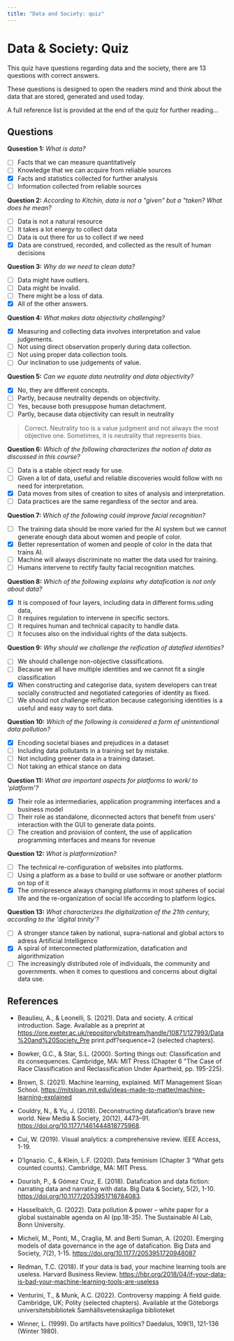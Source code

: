 ```yaml
---
title: "Data and Society: quiz"
---
```


# Data & Society: Quiz
This quiz have questions regarding data and the society, there are 13 questions with correct answers.

These questions is designed to open the readers mind and think about the data that are stored, generated and used today.

A full reference list is provided at the end of the quiz for further reading...

## Questions

**Qusestion 1:** *What is data?*
- [ ] Facts that we can measure quantitatively
- [ ] Knowledge that we can acquire from reliable sources
- [x] Facts and statistics collected for further analysis
- [ ] Information collected from reliable sources

**Question 2:** *According to Kitchin, data is not a "given" but a "taken? What does he mean?*
- [ ] Data is not a natural resource
- [ ] It takes a lot energy to collect data
- [ ] Data is out there for us to collect if we need
- [x] Data are construed, recorded, and collected as the result of human decisions

**Question 3:** *Why do we need to clean data?*
- [ ] Data might have outliers.
- [ ] Data might be invalid.
- [ ] There might be a loss of data.
- [x] All of the other answers.

**Question 4:** *What makes data objectivity challenging?*
- [x] Measuring and collecting data involves interpretation and value judgements.
- [ ] Not using direct observation properly during data collection.
- [ ] Not using proper data collection tools.
- [ ] Our inclination to use judgements of value.

**Question 5:** *Can we equate data neutrality and data objectivity?*
- [x] No, they are different concepts.
- [ ] Partly, because neutrality depends on objectivity.
- [ ] Yes, because both presuppose human detachment.
- [ ] Partly, because data objectivity can result in neutrality

> Correct. Neutrality too is a value judgment and not always the most objective one. Sometimes, it is neutrality that represents bias.

**Question 6:** *Which of the following characterizes the notion of data as discussed in this course?*
- [ ] Data is a stable object ready for use.
- [ ] Given a lot of data, useful and reliable discoveries would follow with no need for interpretation.
- [x] Data moves from sites of creation to sites of analysis and interpretation.
- [ ] Data practices are the same regardless of the sector and area.

**Question 7:** *Which of the following could improve facial recognition?*
- [ ] The training data should be more varied for the AI system but we cannot generate enough data about women and people of color.
- [x] Better representation of women and people of color in the data that trains AI.
- [ ] Machine will always discriminate no matter the data used for training.
- [ ] Humans intervene to rectify faulty facial recognition matches.

**Question 8:** *Which of the following explains why datafication is not only about data?*
- [x] It is composed of four layers, including data in different forms.uding data,
- [ ] It requires regulation to intervene in specific sectors.
- [ ] It requires human and technical capacity to handle data.
- [ ] It focuses also on the individual rights of the data subjects.

**Question 9:** *Why should we challenge the reification of datafied identities?*
- [ ] We should challenge non-objective classifications.
- [ ] Because we all have multiple identities and we cannot fit a single classification
- [x] When constructing and categorise data, system developers can treat socially constructed and negotiated categories of identity as fixed.
- [ ] We should not challenge reification because categorising identities is a useful and easy way to sort data.

**Question 10:** *Which of the following is considered a form of unintentional data pollution?*
- [x] Encoding societal biases and prejudices in a dataset
- [ ] Including data pollutants in a training set by mistake.
- [ ] Not including greener data in a training dataset.
- [ ] Not taking an ethical stance on data

**Question 11:** *What are important aspects for platforms to work/ to 'platform'?*
- [x] Their role as intermediaries, application programming interfaces and a business model
- [ ] Their role as standalone, diconnected actors that benefit from users' interaction with the GUI to generate data points.
- [ ] The creation and provision of content, the use of application programming interfaces and means for revenue

**Question 12:** *What is platformization?*
- [ ] The technical re-configuration of websites into platforms.
- [ ] Using a platform as a base to build or use software or another platform on top of it
- [x] The omnipresence always changing platforms in most spheres of social life and the re-organization of social life according to platform logics.

**Question 13:** *What characterizes the digitalization of the 21th century, according to the 'digital trinity'?*
- [ ] A stronger stance taken by national, supra-national and global actors to adress Artificial Intelligence
- [x] A spiral of interconnected platformization, datafication and algorithmization
- [ ] The increasingly distributed role of individuals, the community and governments. when it comes to questions and concerns about digital data use.

## References
- Beaulieu, A., & Leonelli, S. (2021). Data and society. A critical introduction. Sage. Available as a preprint at https://ore.exeter.ac.uk/repository/bitstream/handle/10871/127993/Data%20and%20Society_Pre print.pdf?sequence=2 (selected chapters).

- Bowker, G.C., & Star, S.L. (2000). Sorting things out: Classification and its consequences. Cambridge, MA: MIT Press (Chapter 6 "The Case of Race Classification and Reclassification Under Apartheid, pp. 195-225).

- Brown, S. (2021). Machine learning, explained. MIT Management Sloan School. https://mitsloan.mit.edu/ideas-made-to-matter/machine-learning-explained

- Couldry, N., & Yu, J. (2018). Deconstructing datafication’s brave new world. New Media & Society, 20(12), 4473–91. https://doi.org/10.1177/1461444818775968.

- Cui, W. (2019). Visual analytics: a comprehensive review. IEEE Access, 1-19.

- D’Ignazio. C., & Klein, L.F. (2020). Data feminism (Chapter 3 “What gets counted counts). Cambridge, MA: MIT Press.

- Dourish, P., & Gómez Cruz, E. (2018). Datafication and data fiction: narrating data and narrating with data. Big Data & Society, 5(2), 1-10. https://doi.org/10.1177/2053951718784083.

- Hasselbalch, G. (2022). Data pollution & power – white paper for a global sustainable agenda on AI (pp.18-35). The Sustainable AI Lab, Bonn University.

- Micheli, M., Ponti, M., Craglia, M. and Berti Suman, A. (2020). Emerging models of data governance in the age of datafication. Big Data and Society, 7(2), 1-15. https://doi.org/10.1177/2053951720948087

- Redman, T.C. (2018). If your data is bad, your machine learning tools are useless. Harvard Business Review. https://hbr.org/2018/04/if-your-data-is-bad-your-machine-learning-tools-are-useless

- Venturini, T., & Munk, A.C. (2022). Controversy mapping: A field guide. Cambridge, UK; Polity (selected chapters). Available at the Göteborgs universitetsbibliotek Samhällsvetenskapliga biblioteket

- Winner, L. (1999). Do artifacts have politics? Daedalus, 109(1), 121-136 (Winter 1980).
